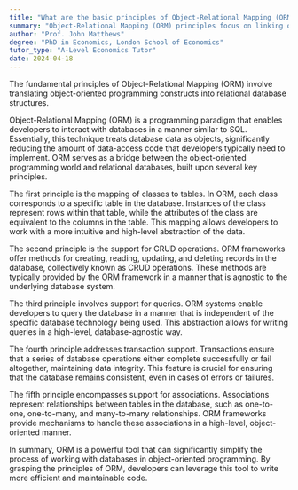 ```yaml
---
title: "What are the basic principles of Object-Relational Mapping (ORM)?"
summary: "Object-Relational Mapping (ORM) principles focus on linking object-oriented programming objects with relational databases, facilitating seamless data manipulation and interaction between the two paradigms."
author: "Prof. John Matthews"
degree: "PhD in Economics, London School of Economics"
tutor_type: "A-Level Economics Tutor"
date: 2024-04-18
---
```


The fundamental principles of Object-Relational Mapping (ORM) involve translating object-oriented programming constructs into relational database structures.

Object-Relational Mapping (ORM) is a programming paradigm that enables developers to interact with databases in a manner similar to SQL. Essentially, this technique treats database data as objects, significantly reducing the amount of data-access code that developers typically need to implement. ORM serves as a bridge between the object-oriented programming world and relational databases, built upon several key principles.

The first principle is the mapping of classes to tables. In ORM, each class corresponds to a specific table in the database. Instances of the class represent rows within that table, while the attributes of the class are equivalent to the columns in the table. This mapping allows developers to work with a more intuitive and high-level abstraction of the data.

The second principle is the support for CRUD operations. ORM frameworks offer methods for creating, reading, updating, and deleting records in the database, collectively known as CRUD operations. These methods are typically provided by the ORM framework in a manner that is agnostic to the underlying database system.

The third principle involves support for queries. ORM systems enable developers to query the database in a manner that is independent of the specific database technology being used. This abstraction allows for writing queries in a high-level, database-agnostic way.

The fourth principle addresses transaction support. Transactions ensure that a series of database operations either complete successfully or fail altogether, maintaining data integrity. This feature is crucial for ensuring that the database remains consistent, even in cases of errors or failures.

The fifth principle encompasses support for associations. Associations represent relationships between tables in the database, such as one-to-one, one-to-many, and many-to-many relationships. ORM frameworks provide mechanisms to handle these associations in a high-level, object-oriented manner.

In summary, ORM is a powerful tool that can significantly simplify the process of working with databases in object-oriented programming. By grasping the principles of ORM, developers can leverage this tool to write more efficient and maintainable code.
    